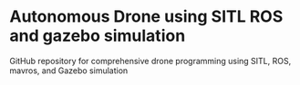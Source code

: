 # Autonomous Drone using SITL ROS and gazebo simulation
GitHub repository for comprehensive drone programming using SITL, ROS, mavros, and Gazebo simulation
